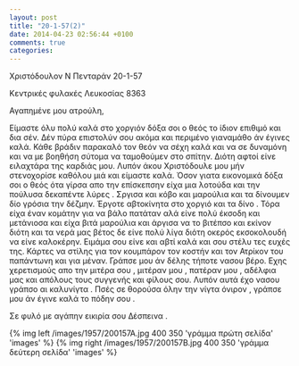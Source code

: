 ```yaml
---
layout: post
title: "20-1-57(2)"
date: 2014-04-23 02:56:44 +0100
comments: true
categories: 
---
```


Χριστόδουλον Ν Πενταράν 20-1-57

Κεντρικές φυλακές Λευκοσίας 8363

Αγαπημένε μου ατρούλη,

Είμαστε όλυ πολύ καλά στο χοργιόν δόξα σοι ο θεός το ίδιον επιθιμό και δια σέν. Δέν πύρα επιστολύν σου ακόμα και περιμένο γιαναμάθο άν έγινες καλά. Κάθε βράδιν παρακαλό τον θεόν να σέχη καλά και να σε δυναμόνη και να με βοηθήση σύτομα να ταμοθούμεν στο σπίτην. Διότη αφτοί είνε ειλαχτάρα της καρδιάς μου. Λυπόν άκου Χριστόδουλε μου μήν στενοχορίσε καθόλου μιά και είμαστε καλά.
Όσον γιατα εικονομικά δόξα σοι ο θεός ότα γίρσα απο την επίσκεπσην είχα μια λοτούδα και την πούλυσα δεκαπέντε λύρες .  ́Σργισα και κόβο και μαρούλια και τα δίνουμεν δίο γρόσια την δέζμην. Έργοτε αβτοκίνητα στο χοργιό και τα δίνο . Τόρα είχα έναν κομάτην για να βάλο πατάταν αλά είνε πολύ έκσοδη και μετάνιοσα και είχα βιτά μαρούλια και άργισα να το βιτέπσο και εκίνον διότη και τα νερά μας βέτος δε είνε πολύ λίγα διότη οκερός εκσοκολουδή να είνε καλοκέρην. Ειμάμα σου είνε και αβτί καλά και σου στέλυ τες ευχές της. Κάρτες να στίλης για τον κουμπάρον τον κοστήν και τον Ατρίκον του παπάντωνη και για μέναν. Γράπσε μου άν δέλης τήποτε νασου βέρο.  ́Εχης χερετισμούς απο την μιτέρα σου , μιτέραν μου , πατέραν μου , αδέλφια μας και απόλους τους συγγενής και φίλους σου. Λυπόν αυτά έχο νασου γράπσο αι καλυνίγτα . Πσές σε θορούσα όλην την νίγτα όνιρον , γράπσε μου άν έγινε καλά το πόδην σου .

Σε φυλό με αγάπην εικιρία σου Δέσπεινα .

{% img left /images/1957/200157A.jpg 400 350 'γράμμα πρώτη σελίδα' 'images' %}
{% img right /images/1957/200157B.jpg 400 350 'γράμμα δεύτερη σελίδα' 'images' %}

